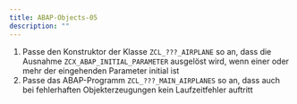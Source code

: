 ```yaml
---
title: ABAP-Objects-05
description: ""
---
```


1. Passe den Konstruktor der Klasse `ZCL_???_AIRPLANE` so an, dass die Ausnahme `ZCX_ABAP_INITIAL_PARAMETER` ausgelöst wird, wenn einer oder mehr der eingehenden Parameter initial ist
2. Passe das ABAP-Programm `ZCL_???_MAIN_AIRPLANES` so an, dass auch bei fehlerhaften Objekterzeugungen kein Laufzeitfehler auftritt
